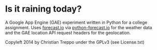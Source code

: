 Is it raining today?
===

A Google App Engine (GAE) experiment written in Python for a college assignment.
Uses [forecast.io](http://forecast.io) via
[python-forecast.io](https://github.com/ZeevG/python-forcast.io) for the
weather data and the GAE location API request headers for the geolocation.

Copyleft 2014 by Christian Treppo under the GPLv3 (see License.txt)
